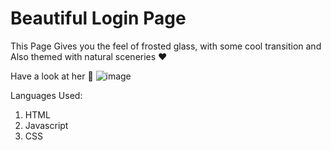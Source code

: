 # Beautiful Login Page

This Page Gives you the feel of frosted glass, with some cool transition and Also themed with natural sceneries ♥

Have a look at her 👀
![image](https://user-images.githubusercontent.com/64465138/122915599-88873d00-d379-11eb-9e35-894248530273.png)




Languages Used:
  1. HTML
  2. Javascript
  3. CSS

